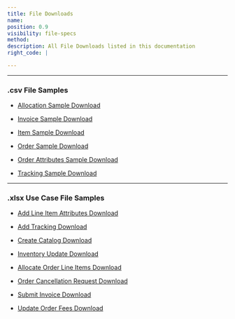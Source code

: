 ```yaml
---
title: File Downloads
name:
position: 0.9
visibility: file-specs
method:
description: All File Downloads listed in this documentation
right_code: |

---
```


----
### .csv File Samples

* <a href="https://s3-us-west-2.amazonaws.com/crux-kb/file-samples/allocation_sample.csv">Allocation Sample Download</a>

* <a href="https://s3-us-west-2.amazonaws.com/crux-kb/file-samples/invoice_sample.csv">Invoice Sample Download</a>

* <a href="https://s3-us-west-2.amazonaws.com/crux-kb/file-samples/item_sample.csv">Item Sample Download</a>

* <a href="https://s3-us-west-2.amazonaws.com/crux-kb/file-samples/supplier-use-cases/csv/orders_sample.csv">Order Sample Download</a>

* <a href="https://s3-us-west-2.amazonaws.com/crux-kb/file-samples/order_attributes_sample.csv">Order Attributes Sample Download</a>

* <a href="https://s3-us-west-2.amazonaws.com/crux-kb/file-samples/tracking_sample.csv">Tracking Sample Download</a>

----

### .xlsx Use Case File Samples

* <a href="https://s3-us-west-2.amazonaws.com/crux-kb/file-samples/supplier-use-cases/add_order_line_item_attributes_detail.xlsx">Add Line Item Attributes Download</a>

* <a href="https://s3-us-west-2.amazonaws.com/crux-kb/file-samples/supplier-use-cases/add_tracking_detail.xlsx">Add Tracking Download</a>

* <a href="https://s3-us-west-2.amazonaws.com/crux-kb/file-samples/supplier-use-cases/create_catalog_detail.xlsx">Create Catalog Download</a>

* <a href="https://s3-us-west-2.amazonaws.com/crux-kb/file-samples/supplier-use-cases/inventory_update_detail.xlsx">Inventory Update Download</a>

* <a href="https://s3-us-west-2.amazonaws.com/crux-kb/file-samples/supplier-use-cases/order_allocate_line_items_detail.xlsx">Allocate Order Line Items Download</a>

* <a href="https://s3-us-west-2.amazonaws.com/crux-kb/file-samples/supplier-use-cases/order_cancellation_request_detail.xlsx">Order Cancellation Request Download</a>

* <a href="https://s3-us-west-2.amazonaws.com/crux-kb/file-samples/supplier-use-cases/submit_invoice_detail.xlsx">Submit Invoice Download</a>

* <a href="https://s3-us-west-2.amazonaws.com/crux-kb/file-samples/supplier-use-cases/update_order_fees_detail.xlsx">Update Order Fees Download</a>
